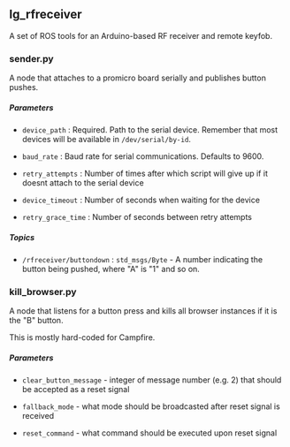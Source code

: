 lg\_rfreceiver
----------

A set of ROS tools for an Arduino-based RF receiver and remote keyfob.

### sender.py

A node that attaches to a promicro board serially and publishes button pushes.

##### Parameters

* `device_path` : Required.  Path to the serial device.  Remember that most devices will be available in `/dev/serial/by-id`.

* `baud_rate` : Baud rate for serial communications.  Defaults to 9600.

* `retry_attempts` : Number of times after which script will give up if
  it doesnt attach to the serial device

* `device_timeout` : Number of seconds when waiting for the device

* `retry_grace_time` : Number of seconds between retry attempts

##### Topics

* `/rfreceiver/buttondown` : `std_msgs/Byte` - A number indicating the button being pushed, where "A" is "1" and so on.

### kill\_browser.py

A node that listens for a button press and kills all browser instances if it is the "B" button.

This is mostly hard-coded for Campfire.

##### Parameters

* `clear_button_message` - integer of message number (e.g. 2) that
  should be accepted as a reset signal

* `fallback_mode` - what mode should be broadcasted after reset signal
  is received

* `reset_command` - what command should be executed upon reset signal
